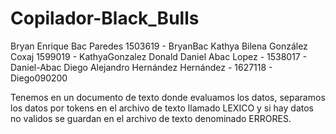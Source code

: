# Copilador-Black_Bulls

Bryan Enrique Bac Paredes 1503619 - BryanBac
Kathya Bilena González Coxaj 1599019 - KathyaGonzalez 
Donald Daniel Abac Lopez - 1538017 - Daniel-Abac
Diego Alejandro Hernández Hernández - 1627118 - Diego090200

Tenemos en un documento de texto donde evaluamos los datos, separamos los datos por tokens en el archivo 
de texto llamado LEXICO y si hay datos no validos se guardan en el archivo de texto denominado ERRORES.
